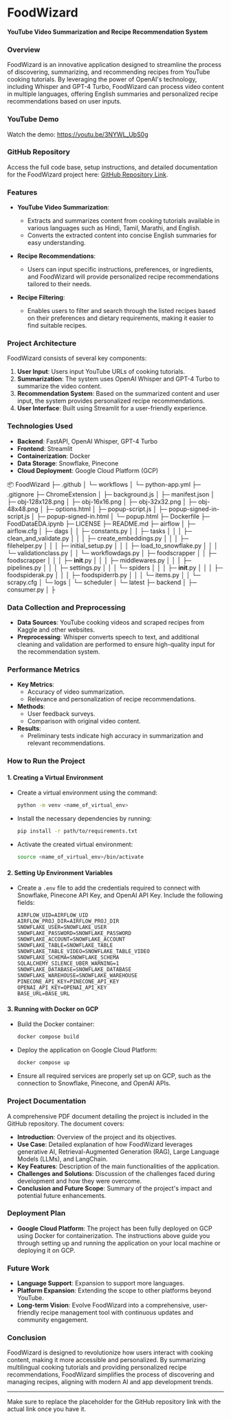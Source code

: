 

# FoodWizard

**YouTube Video Summarization and Recipe Recommendation System**

### Overview

FoodWizard is an innovative application designed to streamline the process of discovering, summarizing, and recommending recipes from YouTube cooking tutorials. By leveraging the power of OpenAI's technology, including Whisper and GPT-4 Turbo, FoodWizard can process video content in multiple languages, offering English summaries and personalized recipe recommendations based on user inputs.

### YouTube Demo

Watch the demo: https://youtu.be/3NYWL_UbS0g

### GitHub Repository

Access the full code base, setup instructions, and detailed documentation for the FoodWizard project here: [GitHub Repository Link](#).

### Features

- **YouTube Video Summarization**:
  - Extracts and summarizes content from cooking tutorials available in various languages such as Hindi, Tamil, Marathi, and English.
  - Converts the extracted content into concise English summaries for easy understanding.

- **Recipe Recommendations**:
  - Users can input specific instructions, preferences, or ingredients, and FoodWizard will provide personalized recipe recommendations tailored to their needs.

- **Recipe Filtering**:
  - Enables users to filter and search through the listed recipes based on their preferences and dietary requirements, making it easier to find suitable recipes.

### Project Architecture

FoodWizard consists of several key components:

1. **User Input**: Users input YouTube URLs of cooking tutorials.
2. **Summarization**: The system uses OpenAI Whisper and GPT-4 Turbo to summarize the video content.
3. **Recommendation System**: Based on the summarized content and user input, the system provides personalized recipe recommendations.
4. **User Interface**: Built using Streamlit for a user-friendly experience.

### Technologies Used

- **Backend**: FastAPI, OpenAI Whisper, GPT-4 Turbo
- **Frontend**: Streamlit
- **Containerization**: Docker
- **Data Storage**: Snowflake, Pinecone
- **Cloud Deployment**: Google Cloud Platform (GCP)

📦 FoodWizard
├─ .github
│  └─ workflows
│     └─ python-app.yml
├─ .gitignore
├─ ChromeExtension
│  ├─ background.js
│  ├─ manifest.json
│  ├─ obj-128x128.png
│  ├─ obj-16x16.png
│  ├─ obj-32x32.png
│  ├─ obj-48x48.png
│  ├─ options.html
│  ├─ popup-script.js
│  ├─ popup-signed-in-script.js
│  ├─ popup-signed-in.html
│  └─ popup.html
├─ Dockerfile
├─ FoodDataEDA.ipynb
├─ LICENSE
├─ README.md
├─ airflow
│  ├─ airflow.cfg
│  ├─ dags
│  │  ├─ constants.py
│  │  ├─ tasks
│  │  │  ├─ clean_and_validate.py
│  │  │  ├─ create_embeddings.py
│  │  │  ├─ filehelper.py
│  │  │  ├─ initial_setup.py
│  │  │  ├─ load_to_snowflake.py
│  │  │  └─ validationclass.py
│  │  └─ workflowdags.py
│  ├─ foodscrapper
│  │  ├─ foodscrapper
│  │  │  ├─ __init__.py
│  │  │  ├─ middlewares.py
│  │  │  ├─ pipelines.py
│  │  │  ├─ settings.py
│  │  │  └─ spiders
│  │  │     ├─ __init__.py
│  │  │     ├─ foodspiderak.py
│  │  │     ├─ foodspiderrb.py
│  │  │     └─ items.py
│  │  └─ scrapy.cfg
│  └─ logs
│     └─ scheduler
│        └─ latest
├─ backend
│  ├─ consumer.py
│  ├

### Data Collection and Preprocessing

- **Data Sources**: YouTube cooking videos and scraped recipes from Kaggle and other websites.
- **Preprocessing**: Whisper converts speech to text, and additional cleaning and validation are performed to ensure high-quality input for the recommendation system.

### Performance Metrics

- **Key Metrics**:
  - Accuracy of video summarization.
  - Relevance and personalization of recipe recommendations.
- **Methods**:
  - User feedback surveys.
  - Comparison with original video content.
- **Results**:
  - Preliminary tests indicate high accuracy in summarization and relevant recommendations.

### How to Run the Project

#### 1. Creating a Virtual Environment

- Create a virtual environment using the command:
  ```bash
  python -m venv <name_of_virtual_env>
  ```
- Install the necessary dependencies by running:
  ```bash
  pip install -r path/to/requirements.txt
  ```
- Activate the created virtual environment:
  ```bash
  source <name_of_virtual_env>/bin/activate
  ```

#### 2. Setting Up Environment Variables

- Create a `.env` file to add the credentials required to connect with Snowflake, Pinecone API Key, and OpenAI API Key. Include the following fields:

  ```env
  AIRFLOW_UID=AIRFLOW_UID
  AIRFLOW_PROJ_DIR=AIRFLOW_PROJ_DIR
  SNOWFLAKE_USER=SNOWFLAKE_USER
  SNOWFLAKE_PASSWORD=SNOWFLAKE_PASSWORD
  SNOWFLAKE_ACCOUNT=SNOWFLAKE_ACCOUNT
  SNOWFLAKE_TABLE=SNOWFLAKE_TABLE
  SNOWFLAKE_TABLE_VIDEO=SNOWFLAKE_TABLE_VIDEO
  SNOWFLAKE_SCHEMA=SNOWFLAKE_SCHEMA
  SQLALCHEMY_SILENCE_UBER_WARNING=1
  SNOWFLAKE_DATABASE=SNOWFLAKE_DATABASE
  SNOWFLAKE_WAREHOUSE=SNOWFLAKE_WAREHOUSE
  PINECONE_API_KEY=PINECONE_API_KEY
  OPENAI_API_KEY=OPENAI_API_KEY
  BASE_URL=BASE_URL
  ```

#### 3. Running with Docker on GCP

- Build the Docker container:
  ```bash
  docker compose build
  ```
- Deploy the application on Google Cloud Platform:
  ```bash
  docker compose up
  ```
- Ensure all required services are properly set up on GCP, such as the connection to Snowflake, Pinecone, and OpenAI APIs.

### Project Documentation

A comprehensive PDF document detailing the project is included in the GitHub repository. The document covers:

- **Introduction**: Overview of the project and its objectives.
- **Use Case**: Detailed explanation of how FoodWizard leverages generative AI, Retrieval-Augmented Generation (RAG), Large Language Models (LLMs), and LangChain.
- **Key Features**: Description of the main functionalities of the application.
- **Challenges and Solutions**: Discussion of the challenges faced during development and how they were overcome.
- **Conclusion and Future Scope**: Summary of the project's impact and potential future enhancements.

### Deployment Plan

- **Google Cloud Platform**: The project has been fully deployed on GCP using Docker for containerization. The instructions above guide you through setting up and running the application on your local machine or deploying it on GCP.

### Future Work

- **Language Support**: Expansion to support more languages.
- **Platform Expansion**: Extending the scope to other platforms beyond YouTube.
- **Long-term Vision**: Evolve FoodWizard into a comprehensive, user-friendly recipe management tool with continuous updates and community engagement.

### Conclusion

FoodWizard is designed to revolutionize how users interact with cooking content, making it more accessible and personalized. By summarizing multilingual cooking tutorials and providing personalized recipe recommendations, FoodWizard simplifies the process of discovering and managing recipes, aligning with modern AI and app development trends.

---

Make sure to replace the placeholder for the GitHub repository link with the actual link once you have it.
